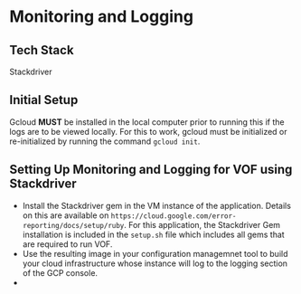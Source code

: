 # Monitoring and Logging

## Tech Stack
Stackdriver

## Initial Setup
Gcloud **MUST** be installed in the local computer prior to running this if the logs are to be viewed locally. For this to work, gcloud must be initialized or re-initialized by running the command `gcloud init`.

## Setting Up Monitoring and Logging for VOF using Stackdriver
- Install the Stackdriver gem in the VM instance of the application. Details on this are available on `https://cloud.google.com/error-reporting/docs/setup/ruby`. For this application, the Stackdriver Gem installation is included in the `setup.sh` file which includes all gems that are required to run VOF.
- Use the resulting image in your configuration managemnet tool to build your cloud infrastructure whose instance will log to the logging section of the GCP console.
- 

